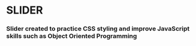 # SLIDER

### Slider created to practice CSS styling and improve JavaScript skills such as Object Oriented Programming
